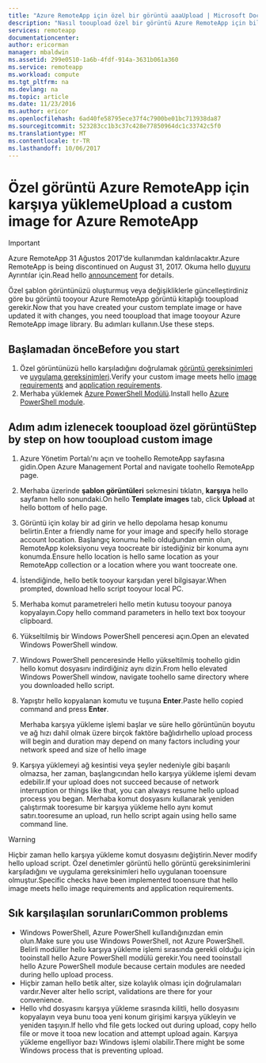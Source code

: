 ```yaml
---
title: "Azure RemoteApp için özel bir görüntü aaaUpload | Microsoft Docs"
description: "Nasıl tooupload özel bir görüntü Azure RemoteApp için bilgi edinin"
services: remoteapp
documentationcenter: 
author: ericorman
manager: mbaldwin
ms.assetid: 299e0510-1a6b-4fdf-914a-3631b061a360
ms.service: remoteapp
ms.workload: compute
ms.tgt_pltfrm: na
ms.devlang: na
ms.topic: article
ms.date: 11/23/2016
ms.author: ericor
ms.openlocfilehash: 6ad40fe58795ece37f4c7900be01bc713938da87
ms.sourcegitcommit: 523283cc1b3c37c428e77850964dc1c33742c5f0
ms.translationtype: MT
ms.contentlocale: tr-TR
ms.lasthandoff: 10/06/2017
---
```

# <a name="upload-a-custom-image-for-azure-remoteapp"></a><span data-ttu-id="61677-103">Özel görüntü Azure RemoteApp için karşıya yükleme</span><span class="sxs-lookup"><span data-stu-id="61677-103">Upload a custom image for Azure RemoteApp</span></span>
> [!IMPORTANT]
> <span data-ttu-id="61677-104">Azure RemoteApp 31 Ağustos 2017’de kullanımdan kaldırılacaktır.</span><span class="sxs-lookup"><span data-stu-id="61677-104">Azure RemoteApp is being discontinued on August 31, 2017.</span></span> <span data-ttu-id="61677-105">Okuma hello [duyuru](https://go.microsoft.com/fwlink/?linkid=821148) Ayrıntılar için.</span><span class="sxs-lookup"><span data-stu-id="61677-105">Read hello [announcement](https://go.microsoft.com/fwlink/?linkid=821148) for details.</span></span>
> 
> 

<span data-ttu-id="61677-106">Özel şablon görüntünüzü oluşturmuş veya değişikliklerle güncelleştirdiniz göre bu görüntü tooyour Azure RemoteApp görüntü kitaplığı tooupload gerekir.</span><span class="sxs-lookup"><span data-stu-id="61677-106">Now that you have created your custom template image or have updated it with changes, you need tooupload that image tooyour Azure RemoteApp image library.</span></span> <span data-ttu-id="61677-107">Bu adımları kullanın.</span><span class="sxs-lookup"><span data-stu-id="61677-107">Use these steps.</span></span>

## <a name="before-you-start"></a><span data-ttu-id="61677-108">Başlamadan önce</span><span class="sxs-lookup"><span data-stu-id="61677-108">Before you start</span></span>
1. <span data-ttu-id="61677-109">Özel görüntünüzü hello karşıladığını doğrulamak [görüntü gereksinimleri](remoteapp-imagereqs.md) ve [uygulama gereksinimleri](remoteapp-appreqs.md).</span><span class="sxs-lookup"><span data-stu-id="61677-109">Verify your custom image meets hello [image requirements](remoteapp-imagereqs.md) and [application requirements](remoteapp-appreqs.md).</span></span>
2. <span data-ttu-id="61677-110">Merhaba yüklemek [Azure PowerShell Modülü](/powershell/azure/overview).</span><span class="sxs-lookup"><span data-stu-id="61677-110">Install hello [Azure PowerShell module](/powershell/azure/overview).</span></span>

## <a name="step-by-step-on-how-tooupload-custom-image"></a><span data-ttu-id="61677-111">Adım adım izlenecek tooupload özel görüntü</span><span class="sxs-lookup"><span data-stu-id="61677-111">Step by step on how tooupload custom image</span></span>
1. <span data-ttu-id="61677-112">Azure Yönetim Portalı'nı açın ve toohello RemoteApp sayfasına gidin.</span><span class="sxs-lookup"><span data-stu-id="61677-112">Open Azure Management Portal and navigate toohello RemoteApp page.</span></span>
2. <span data-ttu-id="61677-113">Merhaba üzerinde **şablon görüntüleri** sekmesini tıklatın, **karşıya** hello sayfanın hello sonundaki.</span><span class="sxs-lookup"><span data-stu-id="61677-113">On hello **Template images** tab, click **Upload** at hello bottom of hello page.</span></span>
3. <span data-ttu-id="61677-114">Görüntü için kolay bir ad girin ve hello depolama hesap konumu belirtin.</span><span class="sxs-lookup"><span data-stu-id="61677-114">Enter a friendly name for your image and specify hello storage account location.</span></span> <span data-ttu-id="61677-115">Başlangıç konumu hello olduğundan emin olun, RemoteApp koleksiyonu veya toocreate bir istediğiniz bir konuma aynı konumda.</span><span class="sxs-lookup"><span data-stu-id="61677-115">Ensure hello location is hello same location as your RemoteApp collection or a location where you want toocreate one.</span></span>
4. <span data-ttu-id="61677-116">İstendiğinde, hello betik tooyour karşıdan yerel bilgisayar.</span><span class="sxs-lookup"><span data-stu-id="61677-116">When prompted, download hello script tooyour local PC.</span></span>
5. <span data-ttu-id="61677-117">Merhaba komut parametreleri hello metin kutusu tooyour panoya kopyalayın.</span><span class="sxs-lookup"><span data-stu-id="61677-117">Copy hello command parameters in hello text box tooyour clipboard.</span></span>
6. <span data-ttu-id="61677-118">Yükseltilmiş bir Windows PowerShell penceresi açın.</span><span class="sxs-lookup"><span data-stu-id="61677-118">Open an elevated Windows PowerShell window.</span></span>
7. <span data-ttu-id="61677-119">Windows PowerShell penceresinde Hello yükseltilmiş toohello gidin hello komut dosyasını indirdiğiniz aynı dizin.</span><span class="sxs-lookup"><span data-stu-id="61677-119">From hello elevated Windows PowerShell window, navigate toohello same directory where you downloaded hello script.</span></span>
8. <span data-ttu-id="61677-120">Yapıştır hello kopyalanan komutu ve tuşuna **Enter**.</span><span class="sxs-lookup"><span data-stu-id="61677-120">Paste hello copied command and press **Enter**.</span></span>
   
   <span data-ttu-id="61677-121">Merhaba karşıya yükleme işlemi başlar ve süre hello görüntünün boyutu ve ağ hızı dahil olmak üzere birçok faktöre bağlıdır</span><span class="sxs-lookup"><span data-stu-id="61677-121">hello upload process will begin and duration may depend on many factors including your network speed and size of hello image</span></span>
9. <span data-ttu-id="61677-122">Karşıya yüklemeyi ağ kesintisi veya şeyler nedeniyle gibi başarılı olmazsa, her zaman, başlangıcından hello karşıya yükleme işlemi devam edebilir.</span><span class="sxs-lookup"><span data-stu-id="61677-122">If your upload does not succeed because of network interruption or things like that, you can always resume hello upload process you began.</span></span> <span data-ttu-id="61677-123">Merhaba komut dosyasını kullanarak yeniden çalıştırmak tooresume bir karşıya yükleme hello aynı komut satırı.</span><span class="sxs-lookup"><span data-stu-id="61677-123">tooresume an upload, run hello script again using hello same command line.</span></span>

> [!WARNING]
> <span data-ttu-id="61677-124">Hiçbir zaman hello karşıya yükleme komut dosyasını değiştirin.</span><span class="sxs-lookup"><span data-stu-id="61677-124">Never modify hello upload script.</span></span> <span data-ttu-id="61677-125">Özel denetimler görüntü hello görüntü gereksinimlerini karşıladığını ve uygulama gereksinimleri hello uygulanan tooensure olmuştur.</span><span class="sxs-lookup"><span data-stu-id="61677-125">Specific checks have been implemented tooensure that hello image meets hello image requirements and application requirements.</span></span>
> 
> 

## <a name="common-problems"></a><span data-ttu-id="61677-126">Sık karşılaşılan sorunları</span><span class="sxs-lookup"><span data-stu-id="61677-126">Common problems</span></span>
* <span data-ttu-id="61677-127">Windows PowerShell, Azure PowerShell kullandığınızdan emin olun.</span><span class="sxs-lookup"><span data-stu-id="61677-127">Make sure you use Windows PowerShell, not Azure PowerShell.</span></span> <span data-ttu-id="61677-128">Belirli modüller hello karşıya yükleme işlemi sırasında gerekli olduğu için tooinstall hello Azure PowerShell modülü gerekir.</span><span class="sxs-lookup"><span data-stu-id="61677-128">You need tooinstall hello Azure PowerShell module because certain modules are needed during hello upload process.</span></span>
* <span data-ttu-id="61677-129">Hiçbir zaman hello betik alter, size kolaylık olması için doğrulamaları vardır.</span><span class="sxs-lookup"><span data-stu-id="61677-129">Never alter hello script, validations are there for your convenience.</span></span>
* <span data-ttu-id="61677-130">Hello vhd dosyasını karşıya yükleme sırasında kilitli, hello dosyasını kopyalayın veya bunu tooa yeni konum girişimi karşıya yükleyin ve yeniden taşıyın.</span><span class="sxs-lookup"><span data-stu-id="61677-130">If hello vhd file gets locked out during upload, copy hello file or move it tooa new location and attempt upload again.</span></span> <span data-ttu-id="61677-131">Karşıya yükleme engelliyor bazı Windows işlemi olabilir.</span><span class="sxs-lookup"><span data-stu-id="61677-131">There might be some Windows process that is preventing upload.</span></span>  

